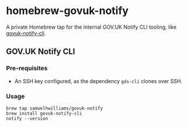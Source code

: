 homebrew-govuk-notify
============

A private Homebrew tap for the internal GOV.UK Notify CLI tooling, like [govuk-notify-cli](https://github.com/samuelhwilliams/govuk-notify-cli).

## GOV.UK Notify CLI

### Pre-requisites

- An SSH key configured, as the dependency `gds-cli` clones over SSH.

### Usage

```
brew tap samuelhwilliams/govuk-notify
brew install govuk-notify-cli
notify --version
```
